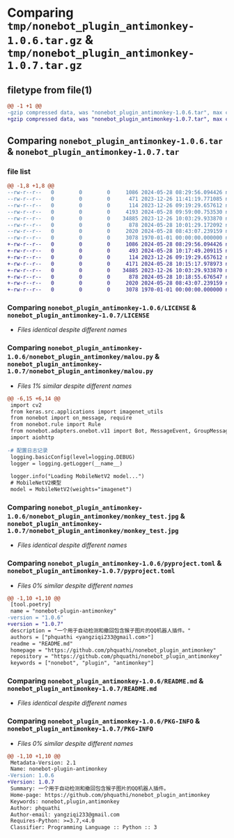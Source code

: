 # Comparing `tmp/nonebot_plugin_antimonkey-1.0.6.tar.gz` & `tmp/nonebot_plugin_antimonkey-1.0.7.tar.gz`

## filetype from file(1)

```diff
@@ -1 +1 @@
-gzip compressed data, was "nonebot_plugin_antimonkey-1.0.6.tar", max compression
+gzip compressed data, was "nonebot_plugin_antimonkey-1.0.7.tar", max compression
```

## Comparing `nonebot_plugin_antimonkey-1.0.6.tar` & `nonebot_plugin_antimonkey-1.0.7.tar`

### file list

```diff
@@ -1,8 +1,8 @@
--rw-r--r--   0        0        0     1086 2024-05-28 08:29:56.094426 nonebot_plugin_antimonkey-1.0.6/LICENSE
--rw-r--r--   0        0        0      471 2023-12-26 11:41:19.771085 nonebot_plugin_antimonkey-1.0.6/nonebot_plugin_antimonkey/__init__.py
--rw-r--r--   0        0        0      114 2023-12-26 09:19:29.657612 nonebot_plugin_antimonkey-1.0.6/nonebot_plugin_antimonkey/config.py
--rw-r--r--   0        0        0     4193 2024-05-28 09:59:00.753530 nonebot_plugin_antimonkey-1.0.6/nonebot_plugin_antimonkey/malou.py
--rw-r--r--   0        0        0    34885 2023-12-26 10:03:29.933870 nonebot_plugin_antimonkey-1.0.6/nonebot_plugin_antimonkey/monkey_test.jpg
--rw-r--r--   0        0        0      878 2024-05-28 10:01:29.172092 nonebot_plugin_antimonkey-1.0.6/pyproject.toml
--rw-r--r--   0        0        0     2020 2024-05-28 08:43:07.239159 nonebot_plugin_antimonkey-1.0.6/README.md
--rw-r--r--   0        0        0     3078 1970-01-01 00:00:00.000000 nonebot_plugin_antimonkey-1.0.6/PKG-INFO
+-rw-r--r--   0        0        0     1086 2024-05-28 08:29:56.094426 nonebot_plugin_antimonkey-1.0.7/LICENSE
+-rw-r--r--   0        0        0      493 2024-05-28 10:17:49.209115 nonebot_plugin_antimonkey-1.0.7/nonebot_plugin_antimonkey/__init__.py
+-rw-r--r--   0        0        0      114 2023-12-26 09:19:29.657612 nonebot_plugin_antimonkey-1.0.7/nonebot_plugin_antimonkey/config.py
+-rw-r--r--   0        0        0     4171 2024-05-28 10:15:17.978973 nonebot_plugin_antimonkey-1.0.7/nonebot_plugin_antimonkey/malou.py
+-rw-r--r--   0        0        0    34885 2023-12-26 10:03:29.933870 nonebot_plugin_antimonkey-1.0.7/nonebot_plugin_antimonkey/monkey_test.jpg
+-rw-r--r--   0        0        0      878 2024-05-28 10:18:55.676547 nonebot_plugin_antimonkey-1.0.7/pyproject.toml
+-rw-r--r--   0        0        0     2020 2024-05-28 08:43:07.239159 nonebot_plugin_antimonkey-1.0.7/README.md
+-rw-r--r--   0        0        0     3078 1970-01-01 00:00:00.000000 nonebot_plugin_antimonkey-1.0.7/PKG-INFO
```

### Comparing `nonebot_plugin_antimonkey-1.0.6/LICENSE` & `nonebot_plugin_antimonkey-1.0.7/LICENSE`

 * *Files identical despite different names*

### Comparing `nonebot_plugin_antimonkey-1.0.6/nonebot_plugin_antimonkey/malou.py` & `nonebot_plugin_antimonkey-1.0.7/nonebot_plugin_antimonkey/malou.py`

 * *Files 1% similar despite different names*

```diff
@@ -6,15 +6,14 @@
 import cv2
 from keras.src.applications import imagenet_utils
 from nonebot import on_message, require
 from nonebot.rule import Rule
 from nonebot.adapters.onebot.v11 import Bot, MessageEvent, GroupMessageEvent
 import aiohttp
 
-# 配置日志记录
 logging.basicConfig(level=logging.DEBUG)
 logger = logging.getLogger(__name__)
 
 logger.info("Loading MobileNetV2 model...")
 # MobileNetV2模型
 model = MobileNetV2(weights="imagenet")
```

### Comparing `nonebot_plugin_antimonkey-1.0.6/nonebot_plugin_antimonkey/monkey_test.jpg` & `nonebot_plugin_antimonkey-1.0.7/nonebot_plugin_antimonkey/monkey_test.jpg`

 * *Files identical despite different names*

### Comparing `nonebot_plugin_antimonkey-1.0.6/pyproject.toml` & `nonebot_plugin_antimonkey-1.0.7/pyproject.toml`

 * *Files 0% similar despite different names*

```diff
@@ -1,10 +1,10 @@
 [tool.poetry]
 name = "nonebot-plugin-antimonkey"
-version = "1.0.6"
+version = "1.0.7"
 description = "一个用于自动检测和撤回包含猴子图片的QQ机器人插件。"
 authors = ["phquathi <yangziqi233@gmail.com>"]
 readme = "README.md"
 homepage = "https://github.com/phquathi/nonebot_plugin_antimonkey"
 repository = "https://github.com/phquathi/nonebot_plugin_antimonkey"
 keywords = ["nonebot", "plugin", "antimonkey"]
```

### Comparing `nonebot_plugin_antimonkey-1.0.6/README.md` & `nonebot_plugin_antimonkey-1.0.7/README.md`

 * *Files identical despite different names*

### Comparing `nonebot_plugin_antimonkey-1.0.6/PKG-INFO` & `nonebot_plugin_antimonkey-1.0.7/PKG-INFO`

 * *Files 0% similar despite different names*

```diff
@@ -1,10 +1,10 @@
 Metadata-Version: 2.1
 Name: nonebot-plugin-antimonkey
-Version: 1.0.6
+Version: 1.0.7
 Summary: 一个用于自动检测和撤回包含猴子图片的QQ机器人插件。
 Home-page: https://github.com/phquathi/nonebot_plugin_antimonkey
 Keywords: nonebot,plugin,antimonkey
 Author: phquathi
 Author-email: yangziqi233@gmail.com
 Requires-Python: >=3.7,<4.0
 Classifier: Programming Language :: Python :: 3
```

